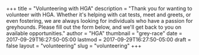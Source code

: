 +++
title = "Volunteering with HGA"
description = "Thank you for wanting to volunteer with HGA. Whether it's helping with cat tests, meet and greets, or even fostering, we are always looking for individuals who have a passion for greyhounds. Please fill out the form below, and we'll get back to you on available opportunities."
author = "HGA"
thumbnail = "grey-race"
date = 2017-09-29T16:27:50-05:00
lastmod = 2017-09-29T16:27:50-05:00
draft = false
layout = "volunteering"
slug = "volunteering"
+++
